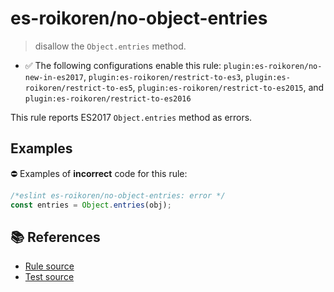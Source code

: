 # es-roikoren/no-object-entries
> disallow the `Object.entries` method.

- ✅ The following configurations enable this rule: `plugin:es-roikoren/no-new-in-es2017`, `plugin:es-roikoren/restrict-to-es3`, `plugin:es-roikoren/restrict-to-es5`, `plugin:es-roikoren/restrict-to-es2015`, and `plugin:es-roikoren/restrict-to-es2016`

This rule reports ES2017 `Object.entries` method as errors.

## Examples

⛔ Examples of **incorrect** code for this rule:

```js
/*eslint es-roikoren/no-object-entries: error */
const entries = Object.entries(obj);
```

## 📚 References

- [Rule source](https://github.com/roikoren755/eslint-plugin-es/blob/v2.0.6/src/rules/no-object-entries.ts)
- [Test source](https://github.com/roikoren755/eslint-plugin-es/blob/v2.0.6/tests/src/rules/no-object-entries.ts)

